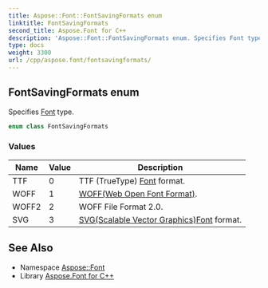 ```yaml
---
title: Aspose::Font::FontSavingFormats enum
linktitle: FontSavingFormats
second_title: Aspose.Font for C++
description: 'Aspose::Font::FontSavingFormats enum. Specifies Font type in C++.'
type: docs
weight: 3300
url: /cpp/aspose.font/fontsavingformats/
---
```

## FontSavingFormats enum


Specifies [Font](../font/) type.

```cpp
enum class FontSavingFormats
```

### Values

| Name | Value | Description |
| --- | --- | --- |
| TTF | 0 | TTF (TrueType) [Font](../font/) format. |
| WOFF | 1 | [WOFF(Web Open Font Format)](./). |
| WOFF2 | 2 | WOFF File Format 2.0. |
| SVG | 3 | [SVG(Scalable Vector Graphics)](./)[Font](../font/) format. |

## See Also

* Namespace [Aspose::Font](../)
* Library [Aspose.Font for C++](../../)
